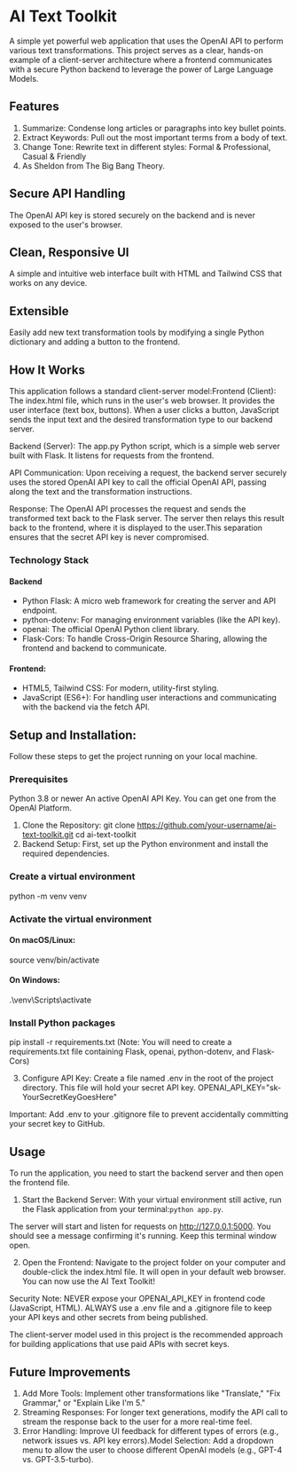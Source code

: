 # AI Text Toolkit
A simple yet powerful web application that uses the OpenAI API to perform various text transformations. This project serves as a clear, hands-on example of a client-server architecture where a frontend communicates with a secure Python backend to leverage the power of Large Language Models.

## Features
1. Summarize: Condense long articles or paragraphs into key bullet points.
2. Extract Keywords: Pull out the most important terms from a body of text.
3. Change Tone: Rewrite text in different styles: Formal & Professional, Casual & Friendly
4. As Sheldon from The Big Bang Theory.

## Secure API Handling
The OpenAI API key is stored securely on the backend and is never exposed to the user's browser.

## Clean, Responsive UI
A simple and intuitive web interface built with HTML and Tailwind CSS that works on any device.

## Extensible
Easily add new text transformation tools by modifying a single Python dictionary and adding a button to the frontend.

## How It Works
This application follows a standard client-server model:Frontend (Client): The index.html file, which runs in the user's web browser. It provides the user interface (text box, buttons). When a user clicks a button, JavaScript sends the input text and the desired transformation type to our backend server.

Backend (Server): The app.py Python script, which is a simple web server built with Flask. It listens for requests from the frontend.

API Communication: Upon receiving a request, the backend server securely uses the stored OpenAI API key to call the official OpenAI API, passing along the text and the transformation instructions.

Response: The OpenAI API processes the request and sends the transformed text back to the Flask server. The server then relays this result back to the frontend, where it is displayed to the user.This separation ensures that the secret API key is never compromised.

### Technology Stack
#### Backend
- Python Flask: A micro web framework for creating the server and API endpoint.
- python-dotenv: For managing environment variables (like the API key).
- openai: The official OpenAI Python client library.
- Flask-Cors: To handle Cross-Origin Resource Sharing, allowing the frontend and backend to communicate.

#### Frontend:
- HTML5, Tailwind CSS: For modern, utility-first styling.
- JavaScript (ES6+): For handling user interactions and communicating with the backend via the fetch API.

## Setup and Installation:
Follow these steps to get the project running on your local machine.

### Prerequisites
Python 3.8 or newer
An active OpenAI API Key. You can get one from the OpenAI Platform.

1. Clone the Repository: git clone https://github.com/your-username/ai-text-toolkit.git
cd ai-text-toolkit
2. Backend Setup: First, set up the Python environment and install the required dependencies.

### Create a virtual environment
python -m venv venv

### Activate the virtual environment
#### On macOS/Linux:
source venv/bin/activate
#### On Windows:
.\venv\Scripts\activate

### Install Python packages
pip install -r requirements.txt
(Note: You will need to create a requirements.txt file containing Flask, openai, python-dotenv, and Flask-Cors)

3. Configure API Key: Create a file named .env in the root of the project directory. This file will hold your secret API key. OPENAI_API_KEY="sk-YourSecretKeyGoesHere"

Important: Add .env to your .gitignore file to prevent accidentally committing your secret key to GitHub.

## Usage
To run the application, you need to start the backend server and then open the frontend file.
1. Start the Backend Server: With your virtual environment still active, run the Flask application from your terminal:`python app.py`.

The server will start and listen for requests on http://127.0.0.1:5000. You should see a message confirming it's running. Keep this terminal window open.

2. Open the Frontend: Navigate to the project folder on your computer and double-click the index.html file. It will open in your default web browser. You can now use the AI Text Toolkit!

Security Note: NEVER expose your OPENAI_API_KEY in frontend code (JavaScript, HTML). ALWAYS use a .env file and a .gitignore file to keep your API keys and other secrets from being published. 

The client-server model used in this project is the recommended approach for building applications that use paid APIs with secret keys.

## Future Improvements
1. Add More Tools: Implement other transformations like "Translate," "Fix Grammar," or "Explain Like I'm 5."
2. Streaming Responses: For longer text generations, modify the API call to stream the response back to the user for a more real-time feel.
3. Error Handling: Improve UI feedback for different types of errors (e.g., network issues vs. API key errors).Model Selection: Add a dropdown menu to allow the user to choose different OpenAI models (e.g., GPT-4 vs. GPT-3.5-turbo).